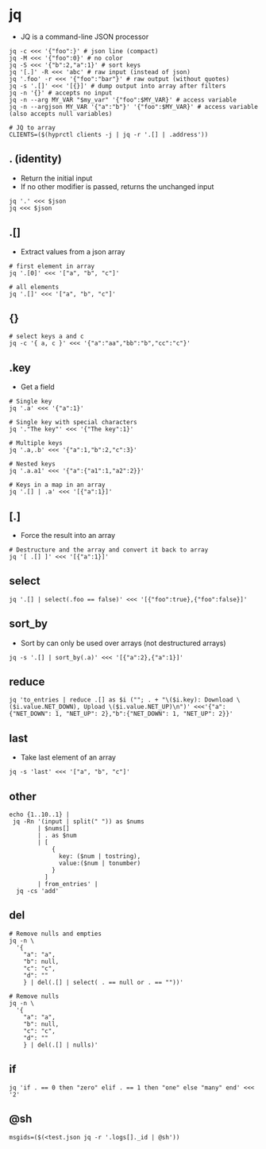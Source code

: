 # jq

- JQ is a command-line JSON processor

```shell
jq -c <<< '{"foo":}' # json line (compact)
jq -M <<< '{"foo":0}' # no color
jq -S <<< '{"b":2,"a":1}' # sort keys
jq '[.]' -R <<< 'abc' # raw input (instead of json)
jq '.foo' -r <<< '{"foo":"bar"}' # raw output (without quotes)
jq -s '.[]' <<< '[{}]' # dump output into array after filters
jq -n '{}' # accepts no input
jq -n --arg MY_VAR "$my_var" '{"foo":$MY_VAR}' # access variable
jq -n --argjson MY_VAR '{"a":"b"}' '{"foo":$MY_VAR}' # access variable (also accepts null variables)
```

```shell
# JQ to array
CLIENTS=($(hyprctl clients -j | jq -r '.[] | .address'))
```

## . (identity)

- Return the initial input
- If no other modifier is passed, returns the unchanged input

```shell
jq '.' <<< $json
jq <<< $json
```

## .[]

- Extract values from a json array

```shell
# first element in array
jq '.[0]' <<< '["a", "b", "c"]'

# all elements
jq '.[]' <<< '["a", "b", "c"]'
```

## {}

```shell
# select keys a and c
jq -c '{ a, c }' <<< '{"a":"aa","bb":"b","cc":"c"}'
```

## .key

- Get a field

```shell
# Single key
jq '.a' <<< '{"a":1}'

# Single key with special characters
jq '."The key"' <<< '{"The key":1}'

# Multiple keys
jq '.a,.b' <<< '{"a":1,"b":2,"c":3}'

# Nested keys
jq '.a.a1' <<< '{"a":{"a1":1,"a2":2}}'

# Keys in a map in an array
jq '.[] | .a' <<< '[{"a":1}]'
```

## [.]

- Force the result into an array

```shell
# Destructure and the array and convert it back to array
jq '[ .[] ]' <<< '[{"a":1}]'
```

## select

```shell
jq '.[] | select(.foo == false)' <<< '[{"foo":true},{"foo":false}]'
```

## sort_by

- Sort by can only be used over arrays (not destructured arrays)

```shell
jq -s '.[] | sort_by(.a)' <<< '[{"a":2},{"a":1}]'
```

## reduce

```shell
jq 'to_entries | reduce .[] as $i (""; . + "\($i.key): Download \($i.value.NET_DOWN), Upload \($i.value.NET_UP)\n")' <<<'{"a":{"NET_DOWN": 1, "NET_UP": 2},"b":{"NET_DOWN": 1, "NET_UP": 2}}'
```

## last

- Take last element of an array

```shell
jq -s 'last' <<< '["a", "b", "c"]'
```

## other

```shell
echo {1..10..1} |
 jq -Rn '(input | split(" ")) as $nums
        | $nums[]
        | . as $num
        | [
            {
              key: ($num | tostring),
              value:($num | tonumber)
            }
          ]
        | from_entries' |
  jq -cs 'add'
```

## del

```shell
# Remove nulls and empties
jq -n \
  '{
    "a": "a",
    "b": null,
    "c": "c",
    "d": ""
    } | del(.[] | select( . == null or . == ""))'
```

```shell
# Remove nulls
jq -n \
  '{
    "a": "a",
    "b": null,
    "c": "c",
    "d": ""
    } | del(.[] | nulls)'
```

## if

```shell
jq 'if . == 0 then "zero" elif . == 1 then "one" else "many" end' <<< '2'
```

## @sh

```shell
msgids=($(<test.json jq -r '.logs[]._id | @sh'))
```
